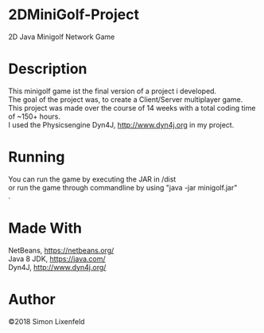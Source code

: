 # 2DMiniGolf-Project
2D Java Minigolf Network Game

# Description
This minigolf game ist the final version of a project i developed. </br>
The goal of the project was, to create a Client/Server multiplayer game. </br>
This project was made over the course of 14 weeks with a total coding time of ~150+ hours. </br>
I used the Physicsengine Dyn4J, http://www.dyn4j.org in my project. </br>

# Running
You can run the game by executing the JAR in /dist </br>
or run the game through commandline by using "java -jar minigolf.jar" </br>.

# Made With
NetBeans, https://netbeans.org/ </br>
Java 8 JDK, https://java.com/ </br>
Dyn4J, http://www.dyn4j.org/ </br>

# Author 
©2018 Simon Lixenfeld
